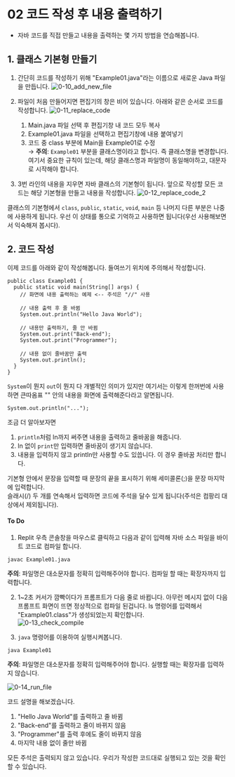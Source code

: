 # 02 코드 작성 후 내용 출력하기
- 자바 코드를 직접 만들고 내용을 출력하는 몇 가지 방법을 연습해봅니다.
## 1. 클래스 기본형 만들기 
1. 간단히 코드를 작성하기 위해 "Example01.java"라는 이름으로 새로운 Java 파일을 만듭니다.
![0-10_add_new_file](https://github.com/Ki-Sung/must_have_JAVA/assets/80456601/8e33c5de-1902-497a-b3a3-4877668bb4f2)
2. 파일이 처음 만들어지면 편집기의 창은 비어 있습니다. 아래와 같은 순서로 코드를 작성합니다.
![0-11_replace_code](https://github.com/Ki-Sung/must_have_JAVA/assets/80456601/3f3567f2-5386-4457-ac7e-f1345d388dff)
   1) Main.java 파일 선택 후 편집기창 내 코드 모두 복사
   2) Example01.java 파일을 선택하고 편집기창에 내용 붙여넣기
   3) 코드 중 class 부분에 Main을 Example01로 수정\
  &rightarrow; **주의**: `Example01` 부분을 클래스명이라고 합니다. 즉 클래스명을 변경합니다. 여기서 중요한 규칙이 있는데, 해당 클래스명과 파일명이 동일해야하고, 대문자로 시작해야 합니다.

3. 3번 라인의 내용을 지우면 자바 클래스의 기본형이 됩니다. 앞으로 작성할 모든 코드는 해당 기본형을 만들고 내용을 작성합니다.
![0-12_replace_code_2](https://github.com/Ki-Sung/must_have_JAVA/assets/80456601/6975b74e-4717-4cef-87ba-37de4f6560c3)

클래스의 기본형에서 `class`, `public`, `static`, `void`, `main` 등 나머지 다른 부분은 나중에 사용하게 됩니다. 우선 이 상태를 통으로 기억하고 사용하면 됩니다(우선 사용해보면서 익숙해져 봅시다). 

## 2. 코드 작성 
이제 코드를 아래와 같이 작성해봅니다. 들여쓰기 위치에 주의해서 작성합니다.
```
public class Example01 {
  public static void main(String[] args) {
    // 화면에 내용 출력하는 예제 <-- 주석은 "//" 사용

    // 내용 출력 후 줄 바뀜
    System.out.println("Hello Java World");

    // 내용만 출력하기, 줄 안 바뀜
    System.out.print("Back-end");
    System.out.print("Programmer");

    // 내용 없이 줄바꿈만 출력
    System.out.println();
  }
}
```

`System`이 뭔지 `out`이 뭔지 다 개별적인 의미가 있지만 여기서는 이렇게 한꺼번에 사용하면 큰따옴표 "" 안의 내용을 화면에 출력해준다라고 알면됩니다.

```
System.out.println("...");
```

조금 더 알아보자면
  1) `println`처럼 ln까지 써주면 내용을 출력하고 줄바꿈을 해줍니다.
  2) ln 없이 `print`만 입력하면 줄바꿈이 생기지 않습니다.
  3) 내용을 입력하지 않고 println만 사용할 수도 있씁니다. 이 경우 줄바꿈 처리만 합니다.

기본형 안에서 문장을 입력할 때 문장의 끝을 표시하기 위해 세미콜론(;)을 문장 마지막에 입력합니다.\
슬래시(/) 두 개를 연속해서 입력하면 코드에 주석을 달수 있게 됩니다(주석은 컴팡리 대상에서 제외됩니다). 

#### To Do 
1. Replit 우측 콘솔창을 마우스로 클릭하고 다음과 같이 입력해 자바 소스 파일을 바이트 코드로 컴파일 합니다.
```
javac Example01.java
```
**주의**: 파일명은 대소문자를 정확히 입력해주어야 합니다. 컴파일 할 때는 확장자까지 입력합니다. 

2. 1~2초 커서가 깜빡이다가 프롬프트가 다음 줄로 바뀝니다. 아무런 메시지 없이 다음 프롬프트 화면이 뜨면 정상적으로 컴파일 된겁니다. ls 명령어를 입력해서 "Example01.class"가 생성되었는지 확인합니다.\
  ![0-13_check_compile](https://github.com/Ki-Sung/must_have_JAVA/assets/80456601/cab42d6c-a684-4ec1-ba69-0e982fe46fa8)

3. `java` 명령어를 이용하여 실행시켜봅니다.
```
java Example01
```
**주의**: 파일명은 대소문자를 정확히 입력해주어야 합니다. 실행할 때는 확장자를 입력하지 않습니다. 

![0-14_run_file](https://github.com/Ki-Sung/must_have_JAVA/assets/80456601/400bcbad-8df9-48f8-bc1a-215ba4aa2bdf)

코드 설명을 해보겠습니다.
  1) "Hello Java World"를 출력하고 줄 바뀜
  2) "Back-end"를 출력하고 줄이 바뀌지 않음
  3) "Programmer"를 출력 후에도 줄이 바뀌지 않음
  4) 마지막 내용 없이 줄만 바뀜 

모든 주석은 출력되지 않고 있습니다. 우리가 작성한 코드대로 실행되고 있는 것을 확인할 수 있습니다.
